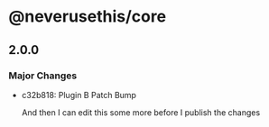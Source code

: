 # @neverusethis/core

## 2.0.0
### Major Changes

- c32b818: Plugin B Patch Bump
  
  And then I can edit this some more before I publish the changes
